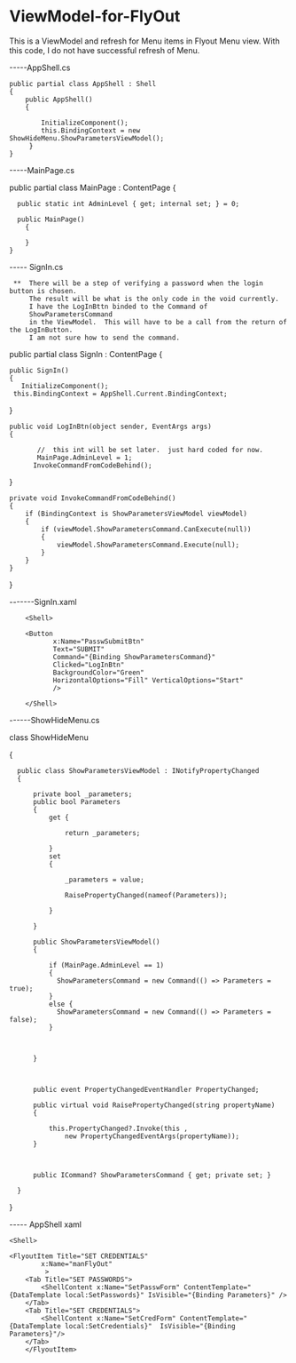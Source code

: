 # ViewModel-for-FlyOut
This is a ViewModel and refresh for Menu items in Flyout Menu view.
With this code,  I do not have successful refresh of Menu.


-----AppShell.cs

    public partial class AppShell : Shell
    {
        public AppShell()
        {

            InitializeComponent();
            this.BindingContext = new ShowHideMenu.ShowParametersViewModel();
         }
    }


-----MainPage.cs

  public partial class MainPage  :  ContentPage
  {
  
      public static int AdminLevel { get; internal set; } = 0;

      public MainPage()
        {

        }
    }



----- SignIn.cs

     **  There will be a step of verifying a password when the login button is chosen. 
         The result will be what is the only code in the void currently.
         I have the LogInBttn binded to the Command of 
         ShowParametersCommand
         in the ViewModel.  This will have to be a call from the return of the LogInButton.
         I am not sure how to send the command.

public partial class SignIn : ContentPage
{     

    public SignIn()
	{
	   InitializeComponent();
     this.BindingContext = AppShell.Current.BindingContext;
   }

	public void LogInBtn(object sender, EventArgs args)
	{

           //  this int will be set later.  just hard coded for now.
           MainPage.AdminLevel = 1;
          InvokeCommandFromCodeBehind();
   
  }

    private void InvokeCommandFromCodeBehind()
    {
        if (BindingContext is ShowParametersViewModel viewModel)
        {
            if (viewModel.ShowParametersCommand.CanExecute(null))
            {
                viewModel.ShowParametersCommand.Execute(null);
            }
        }
    }

  

}






-------SignIn.xaml

        <Shell>

        <Button 
               x:Name="PasswSubmitBtn"
               Text="SUBMIT"
               Command="{Binding ShowParametersCommand}"
               Clicked="LogInBtn"
               BackgroundColor="Green"
               HorizontalOptions="Fill" VerticalOptions="Start"
               />

        </Shell>





------ShowHideMenu.cs

  class ShowHideMenu
  
  {
  
      public class ShowParametersViewModel : INotifyPropertyChanged
      {

          private bool _parameters;
          public bool Parameters
          {
              get {

                  return _parameters;

              }
              set
              {

                  _parameters = value;
                 
                  RaisePropertyChanged(nameof(Parameters));

              }

          }

          public ShowParametersViewModel()
          {

              if (MainPage.AdminLevel == 1)
              {
                ShowParametersCommand = new Command(() => Parameters = true);
              }
              else {
                ShowParametersCommand = new Command(() => Parameters = false);
              }


              
          }

 

          public event PropertyChangedEventHandler PropertyChanged;

          public virtual void RaisePropertyChanged(string propertyName)
          {
              
              this.PropertyChanged?.Invoke(this ,
                  new PropertyChangedEventArgs(propertyName));
          }

          

          public ICommand? ShowParametersCommand { get; private set; }

      }

  
  }




----- AppShell xaml

    <Shell>

    <FlyoutItem Title="SET CREDENTIALS" 
            x:Name="manFlyOut"    
             >
        <Tab Title="SET PASSWORDS">
            <ShellContent x:Name="SetPasswForm" ContentTemplate="{DataTemplate local:SetPasswords}" IsVisible="{Binding Parameters}" />
        </Tab>
        <Tab Title="SET CREDENTIALS">
            <ShellContent x:Name="SetCredForm" ContentTemplate="{DataTemplate local:SetCredentials}"  IsVisible="{Binding Parameters}"/>
        </Tab>
        </FlyoutItem>

 </Shell>
